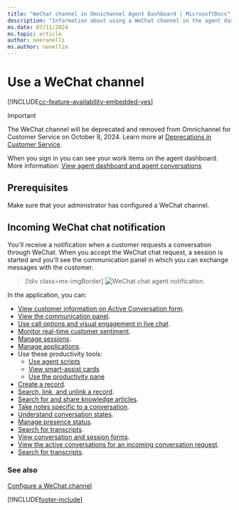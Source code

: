 ```yaml
---
title: "WeChat channel in Omnichannel Agent Dashboard | MicrosoftDocs"
description: "Information about using a WeChat channel in the agent dashboard for Omnichannel for Customer Service."
ms.date: 07/11/2024
ms.topic: article
author: neeranelli
ms.author: nenellim
---
```


# Use a WeChat channel

[!INCLUDE[cc-feature-availability-embedded-yes](../../includes/cc-feature-availability-embedded-yes.md)]

> [!Important]
> The WeChat channel will be deprecated and removed from Omnichannel for Customer Service on October 8, 2024. Learn more at [Deprecations in Customer Service](../implement/deprecations-customer-service).

When you sign in you can see your work items on the agent dashboard. More information: [View agent dashboard and agent conversations](oc-agent-dashboard.md)

## Prerequisites

Make sure that your administrator has configured a WeChat channel.

## Incoming WeChat chat notification

You'll receive a notification when a customer requests a conversation through WeChat. When you accept the WeChat chat request, a session is started and you'll see the communication panel in which you can exchange messages with the customer.

> [!div class=mx-imgBorder]
> ![WeChat chat agent notification.](../media/incoming-chat-wechat.png "WeChat chat agent notification")

In the application, you can:

- [View customer information on Active Conversation form](oc-customer-summary.md).
- [View the communication panel](oc-conversation-control.md).
- [Use call options and visual engagement in live chat](call-options-visual-engagement.md).
- [Monitor real-time customer sentiment](oc-monitor-real-time-customer-sentiment-sessions.md).
- [Manage sessions](oc-manage-sessions.md).
- [Manage applications](oc-manage-applications.md).
- Use these productivity tools:
  - [Use agent scripts](oc-agent-scripts.md)
  - [View smart-assist cards](oc-smart-assist.md)
  - [Use the productivity pane](../oc-productivity-pane.md)
- [Create a record](oc-create-record.md).
- [Search, link, and unlink a record](oc-search-link-unlink-record.md).
- [Search for and share knowledge articles](../oc-search-knowledge-articles.md).
- [Take notes specific to a conversation](oc-take-notes.md).
- [Understand conversation states](oc-conversation-state.md).
- [Manage presence status](oc-manage-presence-status.md).
- [Search for transcripts](oc-search-transcipts.md).
- [View conversation and session forms](oc-view-activity-types.md).
- [View the active conversations for an incoming conversation request](oc-view-customer-summary-incoming-conversation-request.md).
- [Search for transcripts](oc-search-transcipts.md).

### See also

[Configure a WeChat channel](../administer/configure-wechat-channel.md)


[!INCLUDE[footer-include](../../includes/footer-banner.md)]
